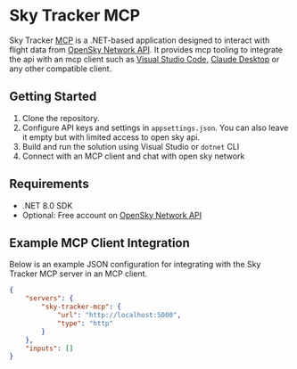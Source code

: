 # Sky Tracker MCP
Sky Tracker [MCP](https://de.wikipedia.org/wiki/Model_Context_Protocol) is a .NET-based application designed to interact with flight data from [OpenSky Network API](https://opensky-network.org/data/api). It provides mcp tooling to integrate the api with an mcp client such as [Visual Studio Code](https://code.visualstudio.com/download), [Claude Desktop](https://claude.ai/download) or any other compatible client.

## Getting Started
1. Clone the repository.
2. Configure API keys and settings in `appsettings.json`. You can also leave it empty but with limited access to open sky api.
3. Build and run the solution using Visual Studio or `dotnet` CLI
4. Connect with an MCP client and chat with open sky network

## Requirements
- .NET 8.0 SDK
- Optional: Free account on [OpenSky Network API](https://opensky-network.org/data/api)

## Example MCP Client Integration

Below is an example JSON configuration for integrating with the Sky Tracker MCP server in an MCP client.

```json
{
	"servers": {
		"sky-tracker-mcp": {
			"url": "http://localhost:5000",
			"type": "http"
		}
	},
	"inputs": []
}
```
